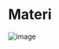 # Materi
![image](https://github.com/Tnembull01/Kuliaaah/blob/master/Semester%203/Materi/Jarkom/konsep-jaringan-komputer.jpg)
